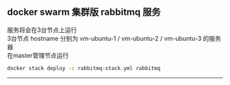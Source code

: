 ## docker swarm 集群版 rabbitmq 服务
服务将会在3台节点上运行  
3台节点 hostname 分别为 vm-ubuntu-1 / vm-ubuntu-2 / vm-ubuntu-3 的服务器  
在master管理节点运行
```bash
docker stack deploy -c rabbitmq-stack.yml rabbitmq
```
---
